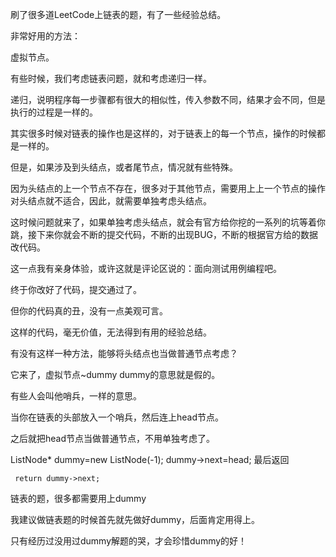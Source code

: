 刷了很多道LeetCode上链表的题，有了一些经验总结。

非常好用的方法：

虚拟节点。

有些时候，我们考虑链表问题，就和考虑递归一样。

递归，说明程序每一步骤都有很大的相似性，传入参数不同，结果才会不同，但是执行的过程是一样的。

其实很多时候对链表的操作也是这样的，对于链表上的每一个节点，操作的时候都是一样的。

但是，如果涉及到头结点，或者尾节点，情况就有些特殊。

因为头结点的上一个节点不存在，很多对于其他节点，需要用上上一个节点的操作对头结点就不适合，因此，就需要单独考虑头结点。

这时候问题就来了，如果单独考虑头结点，就会有官方给你挖的一系列的坑等着你跳，接下来你就会不断的提交代码，不断的出现BUG，不断的根据官方给的数据改代码。

这一点我有亲身体验，或许这就是评论区说的：面向测试用例编程吧。

终于你改好了代码，提交通过了。

但你的代码真的丑，没有一点美观可言。

这样的代码，毫无价值，无法得到有用的经验总结。

有没有这样一种方法，能够将头结点也当做普通节点考虑？

它来了，虚拟节点~dummy dummy的意思就是假的。

有些人会叫他哨兵，一样的意思。

当你在链表的头部放入一个哨兵，然后连上head节点。

之后就把head节点当做普通节点，不用单独考虑了。

ListNode* dummy=new ListNode(-1);
        dummy->next=head;
最后返回

     return dummy->next;


链表的题，很多都需要用上dummy

我建议做链表题的时候首先就先做好dummy，后面肯定用得上。



只有经历过没用过dummy解题的哭，才会珍惜dummy的好！